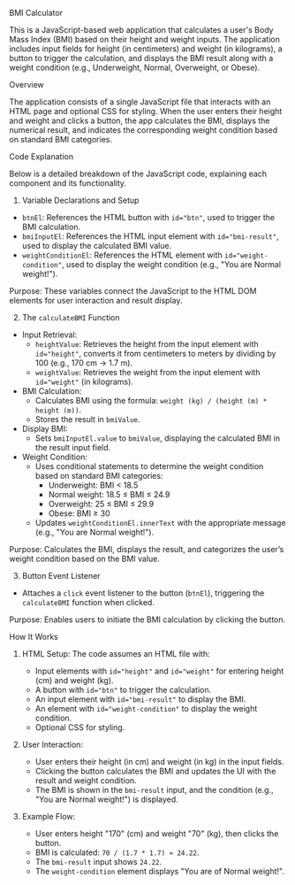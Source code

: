 BMI Calculator

This is a JavaScript-based web application that calculates a user's Body Mass Index (BMI) based on their height and weight inputs. The application includes input fields for height (in centimeters) and weight (in kilograms), a button to trigger the calculation, and displays the BMI result along with a weight condition (e.g., Underweight, Normal, Overweight, or Obese).

Overview

The application consists of a single JavaScript file that interacts with an HTML page and optional CSS for styling. When the user enters their height and weight and clicks a button, the app calculates the BMI, displays the numerical result, and indicates the corresponding weight condition based on standard BMI categories.

Code Explanation

Below is a detailed breakdown of the JavaScript code, explaining each component and its functionality.

1. Variable Declarations and Setup

- `btnEl`: References the HTML button with `id="btn"`, used to trigger the BMI calculation.
- `bmiInputEl`: References the HTML input element with `id="bmi-result"`, used to display the calculated BMI value.
- `weightConditionEl`: References the HTML element with `id="weight-condition"`, used to display the weight condition (e.g., "You are Normal weight!").

Purpose: These variables connect the JavaScript to the HTML DOM elements for user interaction and result display.

2. The `calculateBMI` Function

- Input Retrieval:
  - `heightValue`: Retrieves the height from the input element with `id="height"`, converts it from centimeters to meters by dividing by 100 (e.g., 170 cm → 1.7 m).
  - `weightValue`: Retrieves the weight from the input element with `id="weight"` (in kilograms).
- BMI Calculation:
  - Calculates BMI using the formula: `weight (kg) / (height (m) * height (m))`.
  - Stores the result in `bmiValue`.
- Display BMI:
  - Sets `bmiInputEl.value` to `bmiValue`, displaying the calculated BMI in the result input field.
- Weight Condition:
  - Uses conditional statements to determine the weight condition based on standard BMI categories:
    - Underweight: BMI < 18.5
    - Normal weight: 18.5 ≤ BMI ≤ 24.9
    - Overweight: 25 ≤ BMI ≤ 29.9
    - Obese: BMI ≥ 30
  - Updates `weightConditionEl.innerText` with the appropriate message (e.g., "You are Normal weight!").

Purpose: Calculates the BMI, displays the result, and categorizes the user’s weight condition based on the BMI value.

3. Button Event Listener

- Attaches a `click` event listener to the button (`btnEl`), triggering the `calculateBMI` function when clicked.

Purpose: Enables users to initiate the BMI calculation by clicking the button.

How It Works

1. HTML Setup: The code assumes an HTML file with:
   - Input elements with `id="height"` and `id="weight"` for entering height (cm) and weight (kg).
   - A button with `id="btn"` to trigger the calculation.
   - An input element with `id="bmi-result"` to display the BMI.
   - An element with `id="weight-condition"` to display the weight condition.
   - Optional CSS for styling.

2. User Interaction:
   - User enters their height (in cm) and weight (in kg) in the input fields.
   - Clicking the button calculates the BMI and updates the UI with the result and weight condition.
   - The BMI is shown in the `bmi-result` input, and the condition (e.g., "You are Normal weight!") is displayed.

3. Example Flow:
   - User enters height "170" (cm) and weight "70" (kg), then clicks the button.
   - BMI is calculated: `70 / (1.7 * 1.7) ≈ 24.22`.
   - The `bmi-result` input shows `24.22`.
   - The `weight-condition` element displays "You are of Normal weight!".